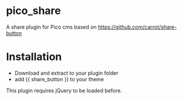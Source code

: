 pico_share
==========

A share plugin for Pico cms based on https://github.com/carrot/share-button

Installation
============

- Download and extract to your plugin folder
- add {{ share_button }} to your theme

This plugin requires jQuery to be loaded before.

